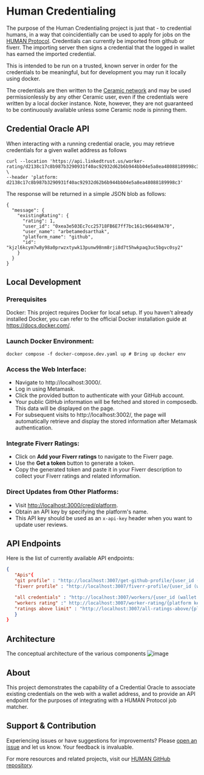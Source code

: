 # Human Credentialing
The purpose of the Human Credentialing project is just that - to credential humans, in a way that coincidentially can be used to apply for jobs on the [HUMAN Protocol](https://www.humanprotocol.org/).  Credentials can currently be imported from github or fiverr.  The importing server then signs a credential that the logged in wallet has earned the imported credential.

This is intended to be run on a trusted, known server in order for the credentials to be meaningful, but for development you may run it locally using docker.

The credentials are then written to the [Ceramic network](https://ceramic.network/) and may be used permissionlessly by any other Ceramic user, even if the credentials were written by a local docker instance.  Note, however, they are not guaranteed to be continuously available unless some Ceramic node is pinning them.

## Credential Oracle API

When interacting with a running credential oracle, you may retrieve credentials for a given wallet address as follows

```
curl --location 'https://api.linkedtrust.us/worker-rating/d2138c17c8b987b3290931f40ac92932d62b6b944bb04e5a8ea48088189998c3/0xea3e503Ec7cc25718FB6E7ff7bc161c966489A70' \
--header 'platform: d2138c17c8b987b3290931f40ac92932d62b6b944bb04e5a8ea48088189998c3'
```

The response will be returned in a simple JSON blob as follows:

```
{
  "message": {
    "existingRating": {
      "rating": 1,
      "user_id": "0xea3e503Ec7cc25718FB6E7ff7bc161c966489A70",
      "user_name": "arbetamedsarthak",
      "platform_name": "github",
      "id": "kjzl6kcym7w8y98a0prwzxtywk13punw98nm8rji8d7t5hwkpaq3uc5bgvc0sy2"
    }
  }
}
```

## Local Development

### Prerequisites

Docker: This project requires Docker for local setup. If you haven't already installed Docker, you can refer to the official Docker installation guide at https://docs.docker.com/.

### Launch Docker Environment:

```
docker compose -f docker-compose.dev.yaml up # Bring up docker env
```
### Access the Web Interface:

   - Navigate to http://localhost:3000/.
   - Log in using Metamask.
   - Click the provided button to authenticate with your GitHub account.
   - Your public GitHub information will be fetched and stored in composedb. This data will be displayed on the page.
   - For subsequent visits to http://localhost:3002/, the page will automatically retrieve and display the stored information after Metamask       authentication.

### Integrate Fiverr Ratings:

   - Click on **Add your Fiverr ratings** to navigate to the Fiverr page.
   - Use the **Get a token** button to generate a token.
   - Copy the generated token and paste it in your Fiverr description to collect your Fiverr ratings and related information.

### Direct Updates from Other Platforms:

   - Visit [http://localhost:3000/cred/platform](http://localhost:3000/cred/platform).
   - Obtain an API key by specifying the platform's name.
   - This API key should be used as an `x-api-key` header when you want to update user reviews.

## API Endpoints

Here is the list of currently available API endpoints:

```Json
{
   "Apis"{
   "git profile" : "http://localhost:3007/get-github-profile/{user_id (wallet adress)}",
   "fiverr profile" : "http://localhost:3007/fiverr-profile/{user_id (wallet adress)}",

   "all credentials" : "http://localhost:3007/workers/{user_id (wallet adress)}",
   "workers rating" :" http://localhost:3007/worker-rating/{platform key}/{user_id (wallet adress)}",
   "ratings above limit" : "http://localhost:3007/all-ratings-above/{platform key}/{rating}"
   }
}
```

## Architecture

The conceptual architecture of the various components 
![image](https://github.com/Cooperation-org/human-credentialing/assets/798887/4ced4a91-1947-4fd6-a26a-66bdbb3bc9b4)


## About

This project demonstrates the capability of a Credential Oracle to associate existing credentials on the web with a wallet address, and to provide an API endpoint for the purposes of integrating with a HUMAN Protocol job matcher.

## Support & Contribution

Experiencing issues or have suggestions for improvements? Please [open an issue](https://github.com/Cooperation-org/human-credentialing/issues) and let us know. Your feedback is invaluable.

For more resources and related projects, visit our [HUMAN GitHub repository](https://github.com/Cooperation-org/human-credentialing).



